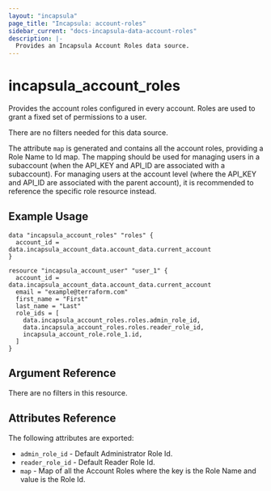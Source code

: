 ```yaml
---
layout: "incapsula"
page_title: "Incapsula: account-roles"
sidebar_current: "docs-incapsula-data-account-roles"
description: |-
  Provides an Incapsula Account Roles data source.
---
```


# incapsula_account_roles

Provides the account roles configured in every account. Roles are used to grant a fixed set of permissions to a user.<p>
There are no filters needed for this data source.

The attribute `map` is generated and contains all the account roles, providing a Role Name to Id map.
The mapping should be used for managing users in a subaccount (when the API_KEY and API_ID are associated with a subaccount).
For managing users at the account level (where the API_KEY and API_ID are associated with the parent account), it is recommended to reference the specific role resource instead.

## Example Usage

```hcl
data "incapsula_account_roles" "roles" {
  account_id = data.incapsula_account_data.account_data.current_account
}

resource "incapsula_account_user" "user_1" {
  account_id = data.incapsula_account_data.account_data.current_account
  email = "example@terraform.com"
  first_name = "First"
  last_name = "Last"
  role_ids = [
    data.incapsula_account_roles.roles.admin_role_id,
    data.incapsula_account_roles.roles.reader_role_id,
    incapsula_account_role.role_1.id,
  ]
}

```

## Argument Reference

There are no filters in this resource.

## Attributes Reference

The following attributes are exported:

* `admin_role_id` - Default Administrator Role Id.
* `reader_role_id` - Default Reader Role Id.
* `map` - Map of all the Account Roles where the key is the Role Name and value is the Role Id.